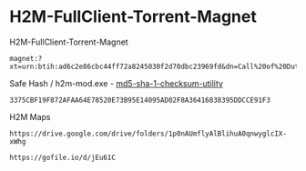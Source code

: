# H2M-FullClient-Torrent-Magnet
H2M-FullClient-Torrent-Magnet
```
magnet:?xt=urn:btih:ad6c2e86cbc44ff72a8245030f2d70dbc23969fd&dn=Call%20of%20Duty%20Modern%20Warfare%20Remastered
```
Safe Hash / h2m-mod.exe - [md5-sha-1-checksum-utility](https://raylin.wordpress.com/downloads/md5-sha-1-checksum-utility/)
```
3375CBF19F872AFAA64E78520E73B95E14095AD02F8A36416838395DDCCE91F3
```
H2M Maps
```
https://drive.google.com/drive/folders/1p0nAUmflyAlBlihuA0qnwyglcIX-xWhg
```
```
https://gofile.io/d/jEu61C 
```

